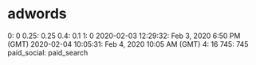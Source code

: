 # adwords

0: 0
0.25: 0.25
0.4: 0.1
1: 0
2020-02-03 12:29:32: Feb 3, 2020 6:50 PM (GMT)
2020-02-04 10:05:31: Feb 4, 2020 10:05 AM (GMT)
4: 16
745: 745
paid_social: paid_search